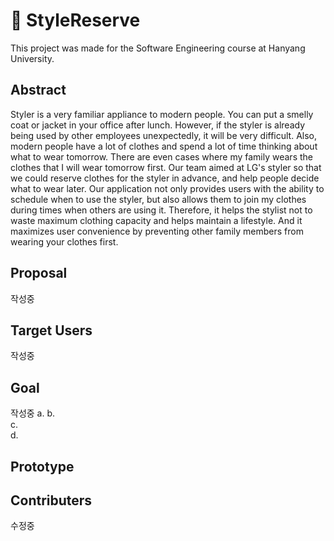 # :necktie: StyleReserve
This project was made for the Software Engineering course at Hanyang University.<div>
## Abstract
Styler is a very familiar appliance to modern people. You can put a smelly coat or jacket in your office after lunch. However, if the styler is already being used by other employees unexpectedly, it will be very difficult. Also, modern people have a lot of clothes and spend a lot of time thinking about what to wear tomorrow. There are even cases where my family wears the clothes that I will wear tomorrow first.
Our team aimed at LG's styler so that we could reserve clothes for the styler in advance, and help people decide what to wear later. Our application not only provides users with the ability to schedule when to use the styler, but also allows them to join my clothes during times when others are using it. Therefore, it helps the stylist not to waste maximum clothing capacity and helps maintain a lifestyle. And it maximizes user convenience by preventing other family members from wearing your clothes first.

## Proposal
작성중

  
## Target Users
작성중
  
## Goal
작성중
a. 
b.    
c.   
d. 
  
## Prototype

## Contributers
수정중
